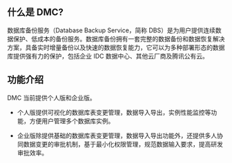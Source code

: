 ## 什么是 DMC?
数据库备份服务（Database Backup Service，简称 DBS）是为用户提供连续数据保护、低成本的备份服务。数据库备份拥有一套完整的数据备份和数据恢复解决方案，具备实时增量备份以及快速的数据恢复能力，它可以为多种部署形态的数据库提供强有力的保护，包括企业 IDC 数据中心、其他云厂商及腾讯公有云。

## 功能介绍

DMC 当前提供个人版和企业版。

- 个人版提供可视化的数据库表变更管理，数据导入导出，实例性能监控等功能，方便用户管理多个数据库实例。

- 企业版除提供基础的数据库表变更管理，数据导入导出功能外，还提供多人协同数据变更的审批机制，基于最小化权限管理，规范数据输入要求，提高研发审批效率。


